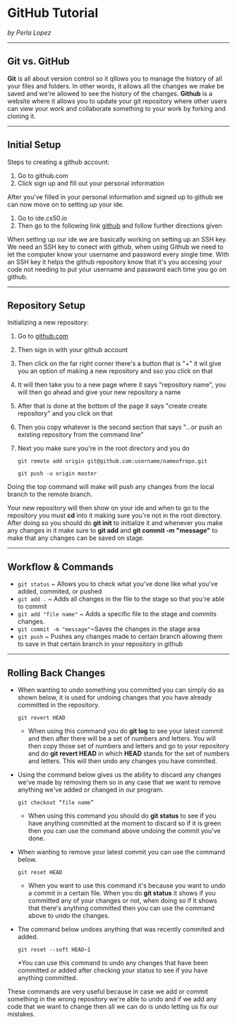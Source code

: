 # GitHub Tutorial

_by Perla Lopez_

---
## Git vs. GitHub
**Git** is all about version control so it qllows you to manage the history of all your files and folders. In other words, it allows all the changes we make be saved and we're allowed to see the history of the changes.
**Github** is a website where it allows you to update your git repository where other users can view your work
and collaborate something to your work by forking and cloning it.

---
## Initial Setup
Steps to creating a github account:

1. Go to github.com
2. Click sign up and fill out your personal information

After you've filled in your personal information and signed up to github we can now move on to setting up your ide.

1. Go to ide.cs50.io
2. Then go to the following link [github](https://github.com/hstatsep/ide50) and follow further
directions given

When setting up our ide we are basically working on setting up an SSH key. We need an SSH key to conect with github, when using Github we need to let the computer know your username and password every single time.
With an SSH key it helps the github repository know that it's you accesing your code not needing to put your username and password each time you go on github.

---
## Repository Setup
Initializing a new repository:
1. Go to [github.com](github.com)
2. Then sign in with your github account
3. Then click on the far right corner there's a button that is "+" it wil give you an option of making a new repository and sso you click on that
4. It will then take you to a new page where it says "repository name", you will then go ahead and give your new repository a name
5. After that is done at the bottom of the page it says "create create repository" and you click on that
6. Then you copy whatever is the second section that says "…or push an existing repository from the command line"
7. Next you make sure you're in the root directory and you do

   `git remote add origin git@github.com:username/nameofrepo.git`

    `git push -u origin master`

Doing the top command will make will push any changes from the local branch to the remote branch.

Your new repository will then show on your ide and when to go to the repository you must **cd** into it making sure you're not in the root directory.
After doing so you should do **git init** to initialize it and whenever you make any changes in it make sure to **git add** and **git commit -m "message"** to make
that any changes can be saved on stage.



---
## Workflow & Commands
* `git status` ~ Allows you to check what you've done like what you've added, commited, or pushed
* `git add .`  ~ Adds all changes in the file to the stage so that you're able to commit
* `git add "file name"` ~ Adds a specific file to the stage and commits changes.
* `git commit -m "message"`~Saves the changes in the stage area
* `git push`   ~ Pushes any changes made to certain branch allowing them to save in that certain branch in
your repository in github

---
## Rolling Back Changes
* When wanting to undo something you committed you can simply do as shown below, it is used for undoing changes that you have already committed in the repository.

    `git revert HEAD`

  * When using this command you do **git log** to see your latest commit and then after there will be a set of numbers and letters. You will then copy those set of numbers
    and letters and go to your repository and do **git revert HEAD** in which **HEAD** stands for the set of numbers and letters. This will then undo any changes you have
    commited.

* Using the command below gives us the ability to discard any changes we've made by removing them so in any case that we want to remove anything we've added or changed in our program.

    `git checkout “file name”`

    * When using this command you should do **git status** to see if you have anything committed at the moment to discard so if it is green then you can use the command above undoing the commit you've done.

* When wanting to remove your latest commit you can use the command below.

  `git reset HEAD`

    * When you want to use this command it's because you want to undo a commit in a certain file. When you do **git status** it shows if you committed any of your changes or not,
    when doing so if it shows that there's anything committed then you can use the command above to undo the changes.


* The command below undoes anything that was recently commited and added.

    `git reset --soft HEAD~1`

    *You can use this command to undo any changes that have been committed or added after checking your status to see if you have anything committed.

These commands are very useful because in case we add or commit something in the wrong repository we're able to undo and if we
add any code that we want to change then all we can do is undo letting us fix our mistakes.
